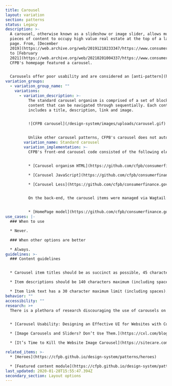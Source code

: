 ```yaml
---
title: Carousel
layout: variation
section: patterns
status: Legacy
description: >-
  A carousel, otherwise known as a slideshow or image slider, allows multiple
  pieces of content to occupy high value real estate at the top of a landing
  page. From, [December
  2019](https://web.archive.org/web/20191210233347/https://www.consumerfinance.gov/)
  to [February
  2021](https://web.archive.org/web/20210201004337/https://www.consumerfinance.gov/),
  CFPB's homepage featured a carousel.


  Carousels offer poor usability and are considered an [anti-pattern](https://thegood.com/insights/ecommerce-image-carousels/). Their use is discouraged.
variation_groups:
  - variation_group_name: ""
    variations:
      - variation_description: >-
          The standard carousel organism is comprised of a set of blocks of
          content that can be navigated through sequentially. Each content item
          includes a title, description, link and image.


          ![CFPB carousel](/design-system/images/uploads/carousel.gif)


          Unlike other carousel patterns, CFPB's carousel does not automatically progress through its items. A user must either click the previous/next arrow or select one of the thumbnail previews at the bottom of the component.
        variation_name: Standard carousel
        variation_implementation: >-
          CFPB's front-end carousel code consisted of the following elements:


          * [Carousel organism HTML](https://github.com/cfpb/consumerfinance.gov/blob/1afe8171c17365bb6bad889e3e034877c0bed5d3/cfgov/jinja2/v1/_includes/organisms/carousel.html)

          * [Carousel JavaScript](https://github.com/cfpb/consumerfinance.gov/blob/1afe8171c17365bb6bad889e3e034877c0bed5d3/cfgov/unprocessed/js/organisms/Carousel.js)

          * [Carousel Less](https://github.com/cfpb/consumerfinance.gov/blob/1afe8171c17365bb6bad889e3e034877c0bed5d3/cfgov/unprocessed/css/organisms/carousel.less)


          On the back-end, the carousel items were managed via Wagtail:


          * [HomePage model](https://github.com/cfpb/consumerfinance.gov/blob/1afe8171c17365bb6bad889e3e034877c0bed5d3/cfgov/v1/models/home_page.py#L31-L120)
use_cases: |-
  ### When to use

  * Never.

  ### When other options are better

  * Always.
guidelines: >-
  ### Content guidelines


  * Carousel item titles should be as succinct as possible, 45 characters maximum (including spaces). Sentence case, unless proper noun. 

  * Item descriptions should be 140 characters maximum (including spaces).

  * Item link text has a 30 character maximum limit (including spaces). Lead with a verb, and be specific.
behavior: ""
accessibility: ""
research: >+
  There is a plethora of research discouraging the use of carousels on websites:


  * [Carousel Usability: Designing an Effective UI for Websites with Content Overload](https://www.nngroup.com/articles/designing-effective-carousels/)

  * [Image Carousels and Sliders? Don’t Use Them.](https://cxl.com/blog/dont-use-automatic-image-sliders-or-carousels/)

  * [It’s Time to Kill the Website Image Carousel](https://sitecare.com/blog/its-time-to-kill-the-website-image-carousel/)

related_items: >-
  * [Heroes](https://cfpb.github.io/design-system/patterns/heroes)

  * [Featured content module](https://cfpb.github.io/design-system/patterns/featured-content-module)
last_updated: 2020-01-28T15:55:47.394Z
secondary_section: Layout options
---
```


